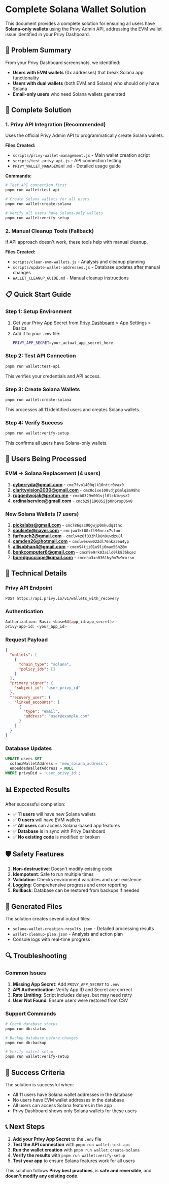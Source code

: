 # Complete Solana Wallet Solution

This document provides a complete solution for ensuring all users have **Solana-only wallets** using the Privy Admin API, addressing the EVM wallet issue identified in your Privy Dashboard.

## 🎯 Problem Summary

From your Privy Dashboard screenshots, we identified:
- **Users with EVM wallets** (0x addresses) that break Solana app functionality
- **Users with dual wallets** (both EVM and Solana) who should only have Solana
- **Email-only users** who need Solana wallets generated

## 🚀 Complete Solution

### 1. **Privy API Integration** (Recommended)
Uses the official Privy Admin API to programmatically create Solana wallets.

**Files Created:**
- `scripts/privy-wallet-management.js` - Main wallet creation script
- `scripts/test-privy-api.js` - API connection testing
- `PRIVY_WALLET_MANAGEMENT.md` - Detailed usage guide

**Commands:**
```bash
# Test API connection first
pnpm run wallet:test-api

# Create Solana wallets for all users
pnpm run wallet:create-solana

# Verify all users have Solana-only wallets
pnpm run wallet:verify-setup
```

### 2. **Manual Cleanup Tools** (Fallback)
If API approach doesn't work, these tools help with manual cleanup.

**Files Created:**
- `scripts/clean-evm-wallets.js` - Analysis and cleanup planning
- `scripts/update-wallet-addresses.js` - Database updates after manual changes
- `WALLET_CLEANUP_GUIDE.md` - Manual cleanup instructions

## 📋 Quick Start Guide

### Step 1: Setup Environment
1. Get your Privy App Secret from [Privy Dashboard](https://dashboard.privy.io/) > App Settings > Basics
2. Add it to your `.env` file:
   ```bash
   PRIVY_APP_SECRET=your_actual_app_secret_here
   ```

### Step 2: Test API Connection
```bash
pnpm run wallet:test-api
```
This verifies your credentials and API access.

### Step 3: Create Solana Wallets
```bash
pnpm run wallet:create-solana
```
This processes all 11 identified users and creates Solana wallets.

### Step 4: Verify Success
```bash
pnpm run wallet:verify-setup
```
This confirms all users have Solana-only wallets.

## 👥 Users Being Processed

### EVM → Solana Replacement (4 users)
1. **cyberryda@gmail.com** - `cmc7fvo1400qlk10nttr0vax0`
2. **clarityvision2030@gmail.com** - `cmc8oixe100vdjp0mlq2m98hs`
3. **ruggedwojak@proton.me** - `cmcb0329v001vjl0lck1wpsz2`
4. **ordinalservice@gmail.com** - `cmcb29j19005ijp0n6rsp06v8`

### New Solana Wallets (7 users)
1. **pickslabs@gmail.com** - `cmc786qzc00gwjp0mkudq1thc`
2. **soulsete@naver.com** - `cmcjwu1kt00zfl90nczx7sluo`
3. **farfouch2@gmail.com** - `cmclw4z6f033hlk0n9uwdzu8l`
4. **camden26@hotmail.com** - `cmclwesvw022dl70nkz3eu4yp`
5. **allisobhan4@gmail.com** - `cmcm94tji01u9lj0max56h28m`
6. **bonkcomputer6@gmail.com** - `cmcn9e9rk03aild0lk836kqez`
7. **boredgucciape@gmail.com** - `cmcnhu3xn0361ky0n7w0rxrsm`

## 🔧 Technical Details

### Privy API Endpoint
```
POST https://api.privy.io/v1/wallets_with_recovery
```

### Authentication
```bash
Authorization: Basic <base64(app_id:app_secret)>
privy-app-id: <your_app_id>
```

### Request Payload
```json
{
  "wallets": [
    {
      "chain_type": "solana",
      "policy_ids": []
    }
  ],
  "primary_signer": {
    "subject_id": "user_privy_id"
  },
  "recovery_user": {
    "linked_accounts": [
      {
        "type": "email",
        "address": "user@example.com"
      }
    ]
  }
}
```

### Database Updates
```sql
UPDATE users SET 
  solanaWalletAddress = 'new_solana_address',
  embeddedWalletAddress = NULL
WHERE privyDid = 'user_privy_id';
```

## 📊 Expected Results

After successful completion:
- ✅ **11 users** will have new Solana wallets
- ✅ **0 users** will have EVM wallets
- ✅ **All users** can access Solana-based app features
- ✅ **Database** is in sync with Privy Dashboard
- ✅ **No existing code** is modified or broken

## 🛡️ Safety Features

1. **Non-destructive**: Doesn't modify existing code
2. **Idempotent**: Safe to run multiple times
3. **Validation**: Checks environment variables and user existence
4. **Logging**: Comprehensive progress and error reporting
5. **Rollback**: Database can be restored from backups if needed

## 📄 Generated Files

The solution creates several output files:
- `solana-wallet-creation-results.json` - Detailed processing results
- `wallet-cleanup-plan.json` - Analysis and action plan
- Console logs with real-time progress

## 🔍 Troubleshooting

### Common Issues
1. **Missing App Secret**: Add `PRIVY_APP_SECRET` to `.env`
2. **API Authentication**: Verify App ID and Secret are correct
3. **Rate Limiting**: Script includes delays, but may need retry
4. **User Not Found**: Ensure users were restored from CSV

### Support Commands
```bash
# Check database status
pnpm run db:status

# Backup database before changes
pnpm run db:backup

# Verify wallet setup
pnpm run wallet:verify-setup
```

## 🎉 Success Criteria

The solution is successful when:
- All 11 users have Solana wallet addresses in the database
- No users have EVM wallet addresses in the database
- All users can access Solana features in the app
- Privy Dashboard shows only Solana wallets for these users

## 📞 Next Steps

1. **Add your Privy App Secret** to the `.env` file
2. **Test the API connection** with `pnpm run wallet:test-api`
3. **Run the wallet creation** with `pnpm run wallet:create-solana`
4. **Verify the results** with `pnpm run wallet:verify-setup`
5. **Test your app** to ensure Solana features work for all users

This solution follows **Privy best practices**, is **safe and reversible**, and **doesn't modify any existing code**.
